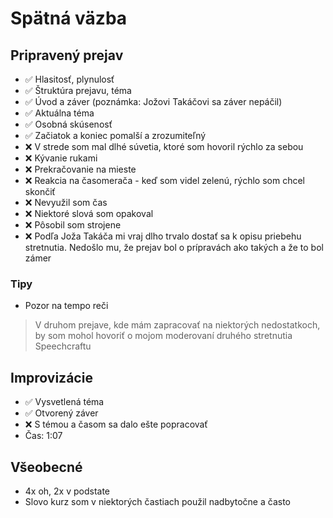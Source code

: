 # Spätná väzba

## Pripravený prejav
- ✅ Hlasitosť, plynulosť
- ✅ Štruktúra prejavu, téma
- ✅ Úvod a záver (poznámka: Jožovi Takáčovi sa záver nepáčil)
- ✅ Aktuálna téma
- ✅ Osobná skúsenosť
- ✅ Začiatok a koniec pomalší a zrozumiteľný
- ❌ V strede som mal dlhé súvetia, ktoré som hovoril rýchlo za sebou
- ❌ Kývanie rukami
- ❌ Prekračovanie na mieste
- ❌ Reakcia na časomerača - keď som videl zelenú, rýchlo som chcel skončiť
- ❌ Nevyužil som čas
- ❌ Niektoré slová som opakoval
- ❌ Pôsobil som strojene
- ❌ Podľa Joža Takáča mi vraj dlho trvalo dostať sa k opisu priebehu stretnutia. Nedošlo mu, že prejav bol o prípravách ako takých a že to bol zámer

### Tipy
- Pozor na tempo reči

> V druhom prejave, kde mám zapracovať na niektorých nedostatkoch, by som mohol hovoriť o mojom moderovaní druhého stretnutia Speechcraftu


## Improvizácie
- ✅ Vysvetlená téma
- ✅ Otvorený záver
- ❌ S témou a časom sa dalo ešte popracovať
- Čas: 1:07

## Všeobecné
- 4x oh, 2x v podstate
- Slovo kurz som v niektorých častiach použil nadbytočne a často